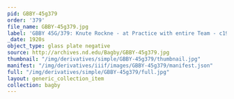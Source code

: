 ```yaml
---
pid: GBBY-45g379
order: '379'
file_name: GBBY-45g379.jpg
label: 'GBBY 45G/379: Knute Rockne - at Practice with entire Team - c1920s'
_date: 1920s
object_type: glass plate negative
source: http://archives.nd.edu/Bagby/GBBY-45g379.jpg
thumbnail: "/img/derivatives/simple/GBBY-45g379/thumbnail.jpg"
manifest: "/img/derivatives/iiif/images/GBBY-45g379/manifest.json"
full: "/img/derivatives/simple/GBBY-45g379/full.jpg"
layout: generic_collection_item
collection: bagby
---
```

